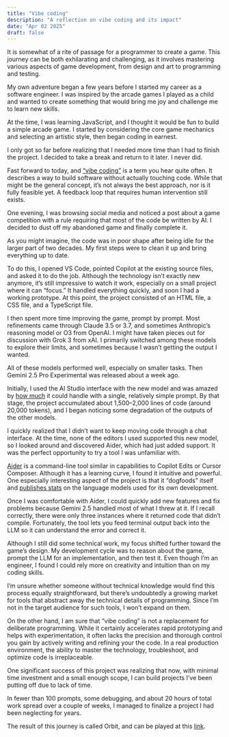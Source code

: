 ```yaml
---
title: "Vibe coding"
description: "A reflection on vibe coding and its impact"
date: "Apr 02 2025"
draft: false
---
```


It is somewhat of a rite of passage for a programmer to create a game. This journey can be both exhilarating and challenging, as it involves mastering various aspects of game development, from design and art to programming and testing.

My own adventure began a few years before I started my career as a software engineer. I was inspired by the arcade games I played as a child and wanted to create something that would bring me joy and challenge me to learn new skills.

At the time, I was learning JavaScript, and I thought it would be fun to build a simple arcade game. I started by considering the core game mechanics and selecting an artistic style, then began coding in earnest.

I only got so far before realizing that I needed more time than I had to finish the project. I decided to take a break and return to it later. I never did.

Fast forward to today, and [“vibe coding”](https://x.com/karpathy/status/1886192184808149383) is a term you hear quite often. It describes a way to build software without actually touching code. While that might be the general concept, it’s not always the best approach, nor is it fully feasible yet. A feedback loop that requires human intervention still exists.

One evening, I was browsing social media and noticed a post about a game competition with a rule requiring that most of the code be written by AI. I decided to dust off my abandoned game and finally complete it.

As you might imagine, the code was in poor shape after being idle for the larger part of two decades. My first steps were to clean it up and bring everything up to date.

To do this, I opened VS Code, pointed Copilot at the existing source files, and asked it to do the job. Although the technology isn’t exactly new anymore, it’s still impressive to watch it work, especially on a small project where it can “focus.” It handled everything quickly, and soon I had a working prototype. At this point, the project consisted of an HTML file, a CSS file, and a TypeScript file.

I then spent more time improving the game, prompt by prompt. Most refinements came through Claude 3.5 or 3.7, and sometimes Anthropic’s reasoning model or O3 from OpenAI. I might have taken pieces out for discussion with Grok 3 from xAI. I primarily switched among these models to explore their limits, and sometimes because I wasn’t getting the output I wanted.

All of these models performed well, especially on smaller tasks. Then Gemini 2.5 Pro Experimental was released about a week ago.

Initially, I used the AI Studio interface with the new model and was amazed by [how much](https://x.com/claudiuivan/status/1905065239462478266) it could handle with a single, relatively simple prompt. By that stage, the project accumulated about 1,500–2,000 lines of code (around 20,000 tokens), and I began noticing some degradation of the outputs of the other models.

I quickly realized that I didn’t want to keep moving code through a chat interface. At the time, none of the editors I used supported this new model, so I looked around and discovered Aider, which had just added support. It was the perfect opportunity to try a tool I was unfamiliar with.

[Aider](https://aider.chat/) is a command-line tool similar in capabilities to Copilot Edits or Cursor Composer. Although it has a learning curve, I found it intuitive and powerful. One especially interesting aspect of the project is that it “dogfoods” itself and [publishes stats](https://aider.chat/docs/faq.html#what-llms-do-you-use-to-build-aider) on the language models used for its own development.

Once I was comfortable with Aider, I could quickly add new features and fix problems because Gemini 2.5 handled most of what I threw at it. If I recall correctly, there were only three instances where it returned code that didn’t compile. Fortunately, the tool lets you feed terminal output back into the LLM so it can understand the error and correct it.

Although I still did some technical work, my focus shifted further toward the game’s design. My development cycle was to reason about the game, prompt the LLM for an implementation, and then test it. Even though I’m an engineer, I found I could rely more on creativity and intuition than on my coding skills.

I’m unsure whether someone without technical knowledge would find this process equally straightforward, but there’s undoubtedly a growing market for tools that abstract away the technical details of programming. Since I’m not in the target audience for such tools, I won’t expand on them.

On the other hand, I am sure that “vibe coding”  is not a replacement for deliberate programming. While it certainly accelerates rapid prototyping and helps with experimentation, it often lacks the precision and thorough control you gain by actively writing and refining your the code. In a real production environment, the ability to master the technology, troubleshoot, and optimize code is irreplaceable.

One significant success of this project was realizing that now, with minimal time investment and a small enough scope, I can build projects I’ve been putting off due to lack of time.

In fewer than 100 prompts, some debugging, and about 20 hours of total work spread over a couple of weeks, I managed to finalize a project I had been neglecting for years.

The result of this journey is called Orbit, and can be played at this [link](https://orbit.claudiu-ivan.com).

